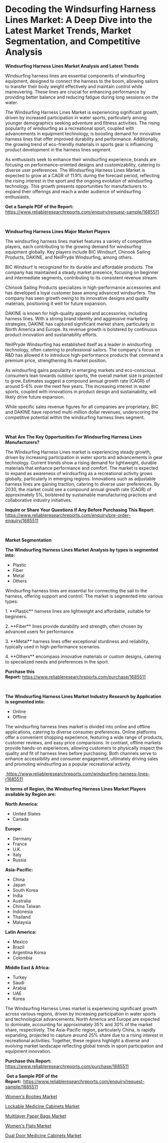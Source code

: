 <p><h1>Decoding the Windsurfing Harness Lines Market: A Deep Dive into the Latest Market Trends, Market Segmentation, and Competitive Analysis</h1></p><p><strong>Windsurfing Harness Lines Market Analysis and Latest Trends</strong></p>
<p><p>Windsurfing harness lines are essential components of windsurfing equipment, designed to connect the harness to the boom, allowing sailors to transfer their body weight effectively and maintain control while maneuvering. These lines are crucial for enhancing performance by providing better balance and reducing fatigue during long sessions on the water. </p><p>The Windsurfing Harness Lines Market is experiencing significant growth, driven by increased participation in water sports, particularly among younger demographics seeking adventure and fitness activities. The rising popularity of windsurfing as a recreational sport, coupled with advancements in equipment technology, is boosting demand for innovative harness lines that offer improved durability and performance. Additionally, the growing trend of eco-friendly materials in sports gear is influencing product development in the harness lines segment.</p><p>As enthusiasts seek to enhance their windsurfing experience, brands are focusing on performance-oriented designs and customizability, catering to diverse user preferences. The Windsurfing Harness Lines Market is expected to grow at a CAGR of 11.9% during the forecast period, reflecting the rising interest in the sport and the ongoing evolution of windsurfing technology. This growth presents opportunities for manufacturers to expand their offerings and reach a wider audience of windsurfing enthusiasts.</p></p>
<p><strong>Get a Sample PDF of the Report:&nbsp;</strong> <a href="https://www.reliableresearchreports.com/enquiry/request-sample/1685511?utm_campaign=32&utm_medium=2&utm_source=Github&utm_content=ia&utm_term=04042025&utm_id=windsurfing-harness-lines">https://www.reliableresearchreports.com/enquiry/request-sample/1685511</a></p>
<p>&nbsp;</p>
<p><strong>Windsurfing Harness Lines Major Market Players</strong></p>
<p><p>The windsurfing harness lines market features a variety of competitive players, each contributing to the growing demand for windsurfing equipment globally. Key players include BIC Windsurf, Chinook Sailing Products, DAKINE, and NeilPryde Windsurfing, among others.</p><p>BIC Windsurf is recognized for its durable and affordable products. The company has maintained a steady market presence, focusing on beginner and intermediate segments, contributing to its consistent revenue stream.</p><p>Chinook Sailing Products specializes in high-performance accessories and has developed a loyal customer base among advanced windsurfers. The company has seen growth owing to its innovative designs and quality materials, positioning it well for future expansion.</p><p>DAKINE is known for high-quality apparel and accessories, including harness lines. With a strong brand identity and aggressive marketing strategies, DAKINE has captured significant market share, particularly in North America and Europe. Its revenue growth is bolstered by continuous product innovation and sustainability efforts.</p><p>NeilPryde Windsurfing has established itself as a leader in windsurfing technology, often catering to professional sailors. The company's focus on R&D has allowed it to introduce high-performance products that command a premium price, strengthening its market position.</p><p>As windsurfing gains popularity in emerging markets and eco-conscious consumers lean towards outdoor sports, the overall market size is projected to grow. Estimates suggest a compound annual growth rate (CAGR) of around 5-6% over the next few years. The increasing interest in water sports, coupled with innovations in product design and sustainability, will likely drive future expansion.</p><p>While specific sales revenue figures for all companies are proprietary, BIC and DAKINE have reported multi-million dollar revenues, underscoring the competitive potential within the windsurfing harness lines segment.</p></p>
<p>&nbsp;</p>
<p><strong>What Are The Key Opportunities For Windsurfing Harness Lines Manufacturers?</strong></p>
<p><p>The Windsurfing Harness Lines market is experiencing steady growth, driven by increasing participation in water sports and advancements in gear technology. Current trends show a rising demand for lightweight, durable materials that enhance performance and comfort. The market is expected to expand as awareness of windsurfing as a recreational activity grows globally, particularly in emerging regions. Innovations such as adjustable harness lines are gaining traction, catering to diverse user preferences. By 2030, the market could see a compound annual growth rate (CAGR) of approximately 5%, bolstered by sustainable manufacturing practices and collaborative industry initiatives.</p></p>
<p><strong>Inquire or Share Your Questions If Any Before Purchasing This Report:</strong> <a href="https://www.reliableresearchreports.com/enquiry/pre-order-enquiry/1685511?utm_campaign=32&utm_medium=2&utm_source=Github&utm_content=ia&utm_term=04042025&utm_id=windsurfing-harness-lines">https://www.reliableresearchreports.com/enquiry/pre-order-enquiry/1685511</a></p>
<p>&nbsp;</p>
<p><strong>Market Segmentation</strong></p>
<p><strong>The Windsurfing Harness Lines Market Analysis by types is segmented into:</strong></p>
<p><ul><li>Plastic</li><li>Fiber</li><li>Metal</li><li>Others</li></ul></p>
<p><p>Windsurfing harness lines are essential for connecting the sail to the harness, offering support and control. The market is segmented into various types: </p><p>1. **Plastic** harness lines are lightweight and affordable, suitable for beginners. </p><p>2. **Fiber** lines provide durability and strength, often chosen by advanced users for performance. </p><p>3. **Metal** harness lines offer exceptional sturdiness and reliability, typically used in high-performance scenarios. </p><p>4. **Others** encompass innovative materials or custom designs, catering to specialized needs and preferences in the sport.</p></p>
<p><strong>Purchase this Report:&nbsp;</strong><a href="https://www.reliableresearchreports.com/purchase/1685511?utm_campaign=32&utm_medium=2&utm_source=Github&utm_content=ia&utm_term=04042025&utm_id=windsurfing-harness-lines">https://www.reliableresearchreports.com/purchase/1685511</a></p>
<p>&nbsp;</p>
<p><strong>The Windsurfing Harness Lines Market Industry Research by Application is segmented into:</strong></p>
<p><ul><li>Online</li><li>Offline</li></ul></p>
<p><p>The windsurfing harness lines market is divided into online and offline applications, catering to diverse consumer preferences. Online platforms offer a convenient shopping experience, featuring a wide range of products, customer reviews, and easy price comparisons. In contrast, offline markets provide hands-on experiences, allowing customers to physically inspect the quality and fit of harness lines before purchasing. Both channels serve to enhance accessibility and consumer engagement, ultimately driving sales and promoting windsurfing as a popular recreational activity.</p></p>
<p><a href="https://www.reliableresearchreports.com/windsurfing-harness-lines-r1685511?utm_campaign=32&utm_medium=2&utm_source=Github&utm_content=ia&utm_term=04042025&utm_id=windsurfing-harness-lines">&nbsp;https://www.reliableresearchreports.com/windsurfing-harness-lines-r1685511</a></p>
<p><strong>In terms of Region, the Windsurfing Harness Lines Market Players available by Region are:</strong></p>
<p>
    <p> <strong> North America: </strong>
        <ul>
            <li>United States</li>
            <li>Canada</li>
        </ul>
        </p> 
    <p> <strong> Europe: </strong>
        <ul>
            <li>Germany</li>
            <li>France</li>
            <li>U.K.</li>
            <li>Italy</li>
            <li>Russia</li>
        </ul>
        </p> 
    <p> <strong> Asia-Pacific: </strong>
        <ul>
            <li>China</li>
            <li>Japan</li>
            <li>South Korea</li>
            <li>India</li>
            <li>Australia</li>
            <li>China Taiwan</li>
            <li>Indonesia</li>
            <li>Thailand</li>
            <li>Malaysia</li>
        </ul>
        </p> 
    <p> <strong> Latin America: </strong>
        <ul>
            <li>Mexico</li>
            <li>Brazil</li>
            <li>Argentina Korea</li>
            <li>Colombia</li>
        </ul>
        </p> 
    <p> <strong> Middle East & Africa: </strong>
        <ul>
            <li>Turkey</li>
            <li>Saudi</li>
            <li>Arabia</li>
            <li>UAE</li>
            <li>Korea</li>
        </ul>
    </p>
    </p>
<p><p>The Windsurfing Harness Lines market is experiencing significant growth across various regions, driven by increasing participation in water sports and technological advancements. North America and Europe are expected to dominate, accounting for approximately 35% and 30% of the market share, respectively. The Asia-Pacific region, particularly China, is rapidly expanding, projected to capture around 25% share due to a rising interest in recreational activities. Together, these regions highlight a diverse and evolving market landscape reflecting global trends in sport participation and equipment innovation.</p></p>
<p><strong>Purchase this Report: </strong><a href="https://www.reliableresearchreports.com/purchase/1685511?utm_campaign=32&utm_medium=2&utm_source=Github&utm_content=ia&utm_term=04042025&utm_id=windsurfing-harness-lines">https://www.reliableresearchreports.com/purchase/1685511</a></p>
<p>&nbsp;<strong>Get a Sample PDF of the Report:&nbsp;&nbsp;</strong><a href="https://www.reliableresearchreports.com/enquiry/request-sample/1685511?utm_campaign=32&utm_medium=2&utm_source=Github&utm_content=ia&utm_term=04042025&utm_id=windsurfing-harness-lines">https://www.reliableresearchreports.com/enquiry/request-sample/1685511</a></p>
<p><strong></strong></p>
<p><p><a href="https://github.com/shroffuhpa/Market-Research-Report-List-1/blob/main/womens-booties-market.md?utm_campaign=32&utm_medium=2&utm_source=Github&utm_content=ia&utm_term=04042025&utm_id=windsurfing-harness-lines">Women's Booties Market</a></p><p><a href="https://github.com/seibttullyjh/Market-Research-Report-List-1/blob/main/lockable-medicine-cabinets-market.md?utm_campaign=32&utm_medium=2&utm_source=Github&utm_content=ia&utm_term=04042025&utm_id=windsurfing-harness-lines">Lockable Medicine Cabinets Market</a></p><p><a href="https://github.com/storcweithzg/Market-Research-Report-List-1/blob/main/multilayer-paper-bags-market.md?utm_campaign=32&utm_medium=2&utm_source=Github&utm_content=ia&utm_term=04042025&utm_id=windsurfing-harness-lines">Multilayer Paper Bags Market</a></p><p><a href="https://github.com/billejuman43/Market-Research-Report-List-1/blob/main/womens-flats-market.md?utm_campaign=32&utm_medium=2&utm_source=Github&utm_content=ia&utm_term=04042025&utm_id=windsurfing-harness-lines">Women's Flats Market</a></p><p><a href="https://github.com/dafertsuria/Market-Research-Report-List-1/blob/main/dual-door-medicine-cabinets-market.md?utm_campaign=32&utm_medium=2&utm_source=Github&utm_content=ia&utm_term=04042025&utm_id=windsurfing-harness-lines">Dual Door Medicine Cabinets Market</a></p></p>